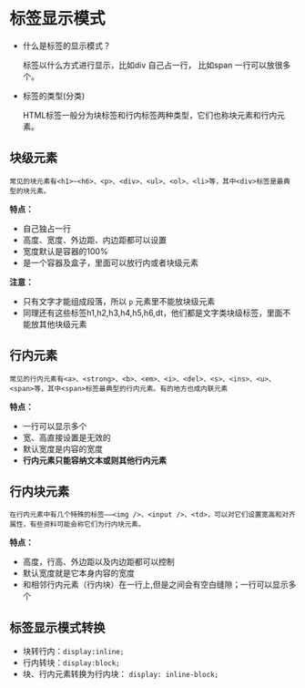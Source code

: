 # 标签显示模式

* 什么是标签的显示模式？

  标签以什么方式进行显示，比如div 自己占一行， 比如span 一行可以放很多个。

* 标签的类型(分类)

  HTML标签一般分为块标签和行内标签两种类型，它们也称块元素和行内元素。

## 块级元素

```note
常见的块元素有<h1>~<h6>、<p>、<div>、<ul>、<ol>、<li>等，其中<div>标签是最典型的块元素。
```

**特点：**

* 自己独占一行
* 高度、宽度、外边距、内边距都可以设置
* 宽度默认是容器的100%
* 是一个容器及盒子，里面可以放行内或者块级元素

**注意：**

* 只有文字才能组成段落，所以 `p` 元素里不能放块级元素
* 同理还有这些标签h1,h2,h3,h4,h5,h6,dt，他们都是文字类块级标签，里面不能放其他块级元素

## 行内元素

```note
常见的行内元素有<a>、<strong>、<b>、<em>、<i>、<del>、<s>、<ins>、<u>、<span>等，其中<span>标签最典型的行内元素。有的地方也成内联元素
```

**特点：**

* 一行可以显示多个
* 宽、高直接设置是无效的
* 默认宽度是内容的宽度
* **行内元素只能容纳文本或则其他行内元素**

## 行内块元素

```note
在行内元素中有几个特殊的标签——<img />、<input />、<td>，可以对它们设置宽高和对齐属性，有些资料可能会称它们为行内块元素。
```

**特点：**

* 高度，行高、外边距以及内边距都可以控制
* 默认宽度就是它本身内容的宽度
* 和相邻行内元素（行内块）在一行上,但是之间会有空白缝隙；一行可以显示多个

## 标签显示模式转换

- 块转行内：`display:inline;`
- 行内转块：`display:block;`
- 块、行内元素转换为行内块： `display: inline-block;`
